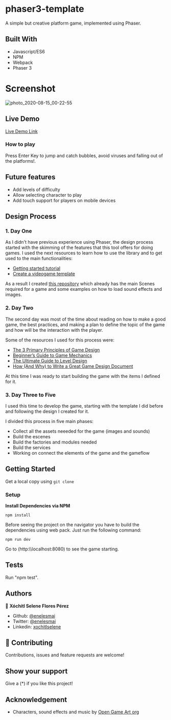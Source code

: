 # phaser3-template
A simple but creative platform game, implemented using Phaser. 


## Built With

- Javascript/ES6
- NPM
- Webpack
- Phaser 3


# Screenshot
![photo_2020-08-15_00-22-55](https://user-images.githubusercontent.com/5160907/90306006-430eff00-de8e-11ea-9d57-9ccb82bd503d.jpg)


## Live Demo

[Live Demo Link](http://raw.githack.com/enelesmai/js-the-weather-app/feature-app/dist/index.html)


### How to play

Press Enter Key to jump and catch bubbles, avoid viruses and falling out of the platforms!.


## Future features
* Add levels of difficulty
* Allow selecting character to play
* Add touch support for players on mobile devices


## Design Process

### 1. Day One
As I didn't have previous experience using Phaser, the design process started with the skimming of the features that this tool offers for doing games. I used the next resources to learn how to use the library and to get used to the main functionalities:

* [Getting started tutorial](http://phaser.io/tutorials/making-your-first-phaser-3-game/part1)
* [Create a videogame template](https://phasertutorials.com/creating-a-phaser-3-template-part-1/)

As a result I created [this repository](https://github.com/enelesmai/phaser3-template) which already has the main Scenes required for a game and some examples on how to load sound effects and images. 

### 2. Day Two
The second day was most of the time about reading on how to make a good game, the best practices, and making a plan to define the topic of the game and how will be the interaction with the player.

Some of the resources I used for this process were:

* [The 3 Primary Principles of Game Design](https://www.gamedesigning.org/learn/game-design-principles/)
* [Beginner’s Guide to Game Mechanics](https://www.gamedesigning.org/learn/basic-game-mechanics/)
* [The Ultimate Guide to Level Design](https://www.gamedesigning.org/learn/level-design/)
* [How (And Why) to Write a Great Game Design Document](https://gamedevelopment.tutsplus.com/articles/how-and-why-to-write-a-great-game-design-document--cms-23545)

At this time I was ready to start building the game with the items I defined for it.

### 3. Day Three to Five
I used this time to develop the game, starting with the template I did before and following the design I created for it.

I divided this process in five main phases:
* Collect all the assets neeeded for the game (images and sounds)
* Build the escenes
* Build the factories and modules needed
* Build the services
* Working on connect the elements of the game and the gameflow

## Getting Started

Get a local copy using `git clone`

### Setup

**Install Dependencies via NPM**

    npm install

Before seeing the project on the navigator you have to build the dependencies using web pack. Just run the following command:

    npm run dev

Go to (http:\\\\localhost:8080) to see the game starting.

## Tests

Run "npm test".


## Authors

👤 **Xóchitl Selene Flores Pérez**

- Github: [@enelesmai](https://github.com/enelesmai)
- Twitter: [@enelesmai](https://twitter.com/enelesmai)
- Linkedin: [xochitlselene](https://linkedin.com/in/xochitlselene)


## 🤝 Contributing

Contributions, issues and feature requests are welcome!


## Show your support

Give a (*) if you like this project!


## Acknowledgement

* Characters, sound effects and music by [Open Game Art org](https://opengameart.org/)